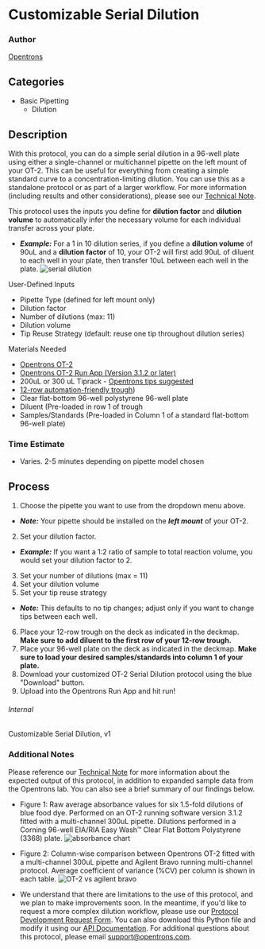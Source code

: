 # Customizable Serial Dilution

### Author
[Opentrons](https://opentrons.com/)

## Categories
* Basic Pipetting
    * Dilution

## Description
With this protocol, you can do a simple serial dilution in a 96-well plate using either a single-channel or multichannel pipette on the left mount of your OT-2. This can be useful for everything from creating a simple standard curve to a concentration-limiting dilution. You can use this as a standalone protocol or as part of a larger workflow. For more information (including results and other considerations), please see our [Technical Note](https://docs.google.com/document/d/1cwSAS52fSBOEI0Hb7U2paq5jS_G1LN2fB5TssJp-Au0/edit?usp=sharing).

This protocol uses the inputs you define for **dilution factor** and **dilution volume** to automatically infer the necessary volume for each individual transfer across your plate.

* ***Example:*** For a 1 in 10 dilution series, if you define a **dilution volume** of 90uL and a **dilution factor** of 10, your OT-2 will first add 90uL of diluent to each well in your plate, then transfer 10uL between each well in the plate.
![serial dilution](https://s3.amazonaws.com/opentrons-protocol-library-website/custom-README-images/customizable-serial-dilution/Screen+Shot+2018-09-24+at+3.04.54+PM.png)

User-Defined Inputs
  * Pipette Type (defined for left mount only)
  * Dilution factor
  * Number of dilutions (max: 11)
  * Dilution volume 
  * Tip Reuse Strategy (default: reuse one tip throughout dilution series) 

Materials Needed
  * [Opentrons OT-2](http://opentrons.com/ot-2)
  * [Opentrons OT-2 Run App (Version 3.1.2 or later)](http://opentrons.com/ot-app)
  * 200uL or 300 uL Tiprack - [Opentrons tips suggested](https://shop.opentrons.com/collections/opentrons-tips/products/opentrons-300ul-tips-racks-9-600-tips)
  * [12-row automation-friendly trough](https://www.usascientific.com/12-channel-automation-reservoir.aspx))
  * Clear flat-bottom 96-well polystyrene 96-well plate
  * Diluent (Pre-loaded in row 1 of trough
  * Samples/Standards (Pre-loaded in Column 1 of a standard flat-bottom 96-well plate)


### Time Estimate
* Varies. 2-5 minutes depending on pipette model chosen

## Process
1. Choose the pipette you want to use from the dropdown menu above. 
  * ***Note:*** Your pipette should be installed on the ***left mount*** of your OT-2.
2. Set your dilution factor. 
  * ***Example:*** If you want a 1:2 ratio of sample to total reaction volume, you would set your dilution factor to 2.
3. Set your number of dilutions (max = 11)
4. Set your dilution volume
5. Set your tip reuse strategy
  * ***Note:*** This defaults to no tip changes; adjust only if you want to change tips between each well.
6. Place your 12-row trough on the deck as indicated in the deckmap. **Make sure to add diluent to the first row of your 12-row trough.**
7. Place your 96-well plate on the deck as indicated in the deckmap. **Make sure to load your desired samples/standards into column 1 of your plate.**
8. Download your customized OT-2 Serial Dilution protocol using the blue "Download" button.
9. Upload into the Opentrons Run App and hit run!

###### Internal
Customizable Serial Dilution, v1

### Additional Notes
Please reference our [Technical Note](https://docs.google.com/document/d/1cwSAS52fSBOEI0Hb7U2paq5jS_G1LN2fB5TssJp-Au0/edit?usp=sharing) for more information about the expected output of this protocol, in addition to expanded sample data from the Opentrons lab. You can also see a brief summary of our findings below.

* Figure 1: Raw average absorbance values for six 1.5-fold dilutions of blue food dye. Performed on an OT-2 running software version 3.1.2 fitted with a multi-channel 300uL pipette. Dilutions performed in a Corning 96-well EIA/RIA Easy Wash™ Clear Flat Bottom Polystyrene (3368) plate.
![absorbance chart](https://s3.amazonaws.com/opentrons-protocol-library-website/custom-README-images/customizable-serial-dilution/Screen+Shot+2018-09-24+at+2.50.23+PM.png)

* Figure 2: Column-wise comparison between Opentrons OT-2 fitted with a multi-channel 300uL pipette and Agilent Bravo running multi-channel protocol. Average coefficient of variance (%CV) per column is shown in each table.
![OT-2 vs agilent bravo](https://s3.amazonaws.com/opentrons-protocol-library-website/custom-README-images/customizable-serial-dilution/Screen+Shot+2018-09-24+at+2.59.24+PM.png)

* We understand that there are limitations to the use of this protocol, and we plan to make improvements soon. 
In the meantime, if you'd like to request a more complex dilution workflow, please use our [Protocol Development Request Form](https://opentrons-protocol-dev.paperform.co/). You can also download this Python file and modify it using our [API Documentation](https://docs.opentrons.com/). For additional questions about this protocol, please email support@opentrons.com.
